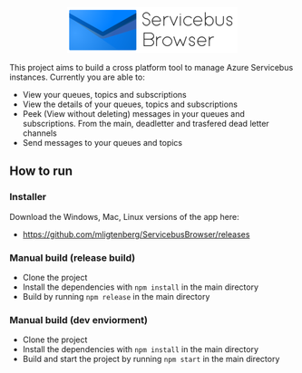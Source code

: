 <div align="center">
    <br>
    <picture id="theme-default">
        <source srcset="assets/logo-text-dark.png" media="(prefers-color-scheme: dark)" />
        <source srcset="assets/logo-text.png" media="(prefers-color-scheme: light)" />
        <img src="assets/logo-text.png" />
    </picture>
    <br>
</div>

This project aims to build a cross platform tool to manage Azure Servicebus instances.
Currently you are able to:
- View your queues, topics and subscriptions
- View the details of your queues, topics and subscriptions
- Peek (View without deleting) messages in your queues and subscriptions. From the main, deadletter and trasfered dead letter channels
- Send messages to your queues and topics

## How to run
### Installer
Download the Windows, Mac, Linux versions of the app here:
- https://github.com/mligtenberg/ServicebusBrowser/releases

### Manual build (release build)
- Clone the project
- Install the dependencies with ``npm install`` in the main directory
- Build by running ``npm release`` in the main directory

### Manual build (dev enviorment)
- Clone the project
- Install the dependencies with ``npm install`` in the main directory
- Build and start the project by running ``npm start`` in the main directory
